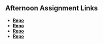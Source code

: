 ## Afternoon Assignment Links

* **[Repo](https://github.com/DaDarwin/burgerShackLab)**
* **[Repo](https://github.com/DaDarwin/gergsListNodeLab)**
* **[Repo](https://github.com/DaDarwin/planetLab)**
* **[Repo](https://github.com/DaDarwin/<ASSIGNMENT_REPO>)**

